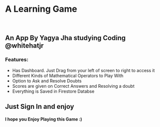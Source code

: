 # A Learning Game

<br>

<h2>An App By Yagya Jha studying Coding @whitehatjr</h2>
<h3>Features: </h3>
<ul>
<li>Has Dashboard. Just Drag from your left of screen to right to access it</li>  
<li>Different Kinds of Mathematical Operators to Play With</li>
<li>Option to Ask and Resolve Doubts</li>
<li>Scores are given on Correct Answers and Resolving a doubt</li>
<li>Everything is Saved in Firestore Databse</li>
</ul>

<h2>Just Sign In and enjoy</h2>
<h4>I hope you Enjoy Playing this Game :)</h4>

